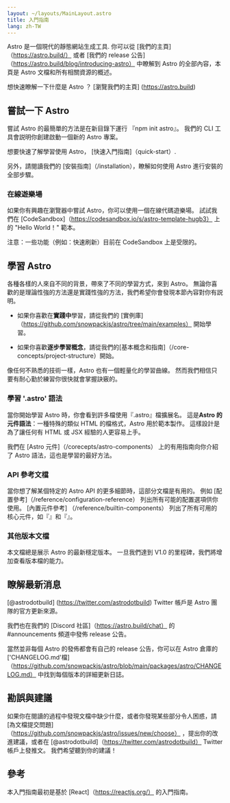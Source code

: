 ```yaml
---
layout: ~/layouts/MainLayout.astro
title: 入門指南
lang: zh-TW
---
```


Astro 是一個現代的靜態網站生成工具. 你可以從 [我們的主頁]（https://astro.build/） 或者 [我們的 release 公告]（https://astro.build/blog/introducing-astro） 中瞭解到 Astro 的全部內容，本頁是 Astro 文檔和所有相關資源的概述。

想快速瞭解一下什麼是 Astro ？ [瀏覽我們的主頁] (https://astro.build)

## 嘗試一下 Astro

嘗試 Astro 的最簡單的方法是在新目錄下運行 『npm init astro』。 我們的 CLI 工具會説明你創建啟動一個新的 Astro 專案。

想要快速了解學習使用 Astro， [快速入門指南]（quick-start）.

另外，請閱讀我們的 [安裝指南]（/installation），瞭解如何使用 Astro 進行安裝的全部步驟。

### 在線遊樂場

如果你有興趣在瀏覽器中嘗試 Astro，你可以使用一個在線代碼遊樂場。 試試我們在 [CodeSandbox]（https://codesandbox.io/s/astro-template-hugb3） 上的 "Hello World！" 範本。

注意：一些功能（例如：快速刷新）目前在 CodeSandbox 上是受限的。

## 學習 Astro

各種各樣的人來自不同的背景，帶來了不同的學習方式，來到 Astro。 無論你喜歡的是理論性強的方法還是實踐性強的方法，我們希望你會發現本節內容對你有説明。

- 如果你喜歡在**實踐中**學習，請從我們的 [實例庫]（https://github.com/snowpackjs/astro/tree/main/examples） 開始學習。

- 如果你喜歡**逐步學習概念**，請從我們的[基本概念和指南]（/core-concepts/project-structure）開始。

像任何不熟悉的技術一樣，Astro 也有一個輕量化的學習曲線。 然而我們相信只要有耐心勤於練習你很快就會掌握訣竅的。

### 學習 '.astro' 語法

當你開始學習 Astro 時，你會看到許多檔使用『.astro』檔擴展名。 這是**Astro 的元件語法**：一種特殊的類似 HTML 的檔格式，Astro 用於範本製作。 這樣設計是為了讓任何有 HTML 或 JSX 經驗的人更容易上手。

我們在 [Astro 元件]（/corecepts/astro-components） 上的有用指南向你介紹了 Astro 語法，這也是學習的最好方法。

### API 參考文檔

當你想了解某個特定的 Astro API 的更多細節時，這部分文檔是有用的。 例如 [配置參考]（/reference/configuration-reference） 列出所有可能的配置選項供你使用。 [內置元件參考] （/reference/builtin-components） 列出了所有可用的核心元件，如『<Markdown />』和『<Prism />』。

### 其他版本文檔

本文檔總是展示 Astro 的最新穩定版本。 一旦我們達到 V1.0 的里程碑，我們將增加查看版本檔的能力。

## 瞭解最新消息

[@astrodotbuild] (https://twitter.com/astrodotbuild) Twitter 帳戶是 Astro 團隊的官方更新來源。

我們也在我們的 [Discord 社區]（https://astro.build/chat） 的 #announcements 頻道中發佈 release 公告。

當然並非每個 Astro 的發佈都會有自己的 release 公告，你可以在 Astro 倉庫的 ['CHANGELOG.md'檔]（https://github.com/snowpackjs/astro/blob/main/packages/astro/CHANGELOG.md） 中找到每個版本的詳細更新日誌。

## 勘誤與建議

如果你在閱讀的過程中發現文檔中缺少什麼，或者你發現某些部分令人困惑，請 [為文檔提交問題]（https://github.com/snowpackjs/astro/issues/new/choose） ，提出你的改進建議，或者在 [@astrodotbuild]（https://twitter.com/astrodotbuild） Twitter 帳戶上發推文。 我們希望聽到你的建議！

## 參考

本入門指南最初是基於 [React]（https://reactjs.org/） 的入門指南。

